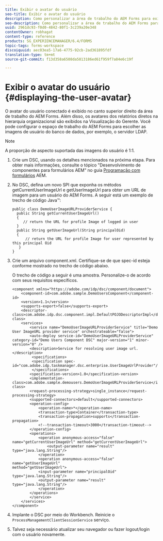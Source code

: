 ```yaml
---
title: Exibir o avatar do usuário
seo-title: Exibir o avatar do usuário
description: Como personalizar a área de trabalho do AEM Forms para exibir a imagem de um usuário conectado.
seo-description: Como personalizar a área de trabalho do AEM Forms para exibir a imagem de um usuário conectado.
uuid: 2961dc93-f0d0-4842-80f1-3c239a20e348
contentOwner: robhagat
content-type: reference
products: SG_EXPERIENCEMANAGER/6.4/FORMS
topic-tags: forms-workspace
discoiquuid: aec03ea5-17a6-4775-92cb-2ad361895fdf
translation-type: tm+mt
source-git-commit: f13d358a6508da5813186ed61f959f7a84e6c19f

---
```



# Exibir o avatar do usuário {#displaying-the-user-avatar}

O avatar do usuário conectado é exibido no canto superior direito da área de trabalho do AEM Forms. Além disso, os avatares dos relatórios diretos na hierarquia organizacional são exibidos na Visualização do Gerente. Você pode configurar o espaço de trabalho do AEM Forms para escolher as imagens de usuário do banco de dados, por exemplo, o servidor LDAP.

>[!NOTE]
>
>A proporção de aspecto suportada das imagens do usuário é 1:1.

1. Crie um DSC, usando os detalhes mencionados na próxima etapa. Para obter mais informações, consulte o tópico &quot;Desenvolvimento de componentes para formulários AEM&quot; no guia [Programação com formulários](https://www.adobe.com/go/learn_aemforms_programming_63) AEM.
1. No DSC, defina um novo SPI que exponha os métodos getCurrentUserImageUrl e getUserImageUrl para obter um URL de imagem para um usuário do AEM Forms. A seguir está um exemplo de trecho de código Java™:

   ```as3
   public class DemoUserImageURLProviderService { 
     public String getCurrentUserImageUrl() 
     { 
        // return the URL for profile Image of logged in user 
     } 
     public String getUserImageUrl(String principalOid) 
     { 
         // return the URL for profile Image for user represented by this principal Oid 
      } 
   }
   ```

1. Crie um arquivo component.xml. Certifique-se de que spec-id esteja conforme mostrado no trecho de código abaixo.

   O trecho de código a seguir é uma amostra. Personalize-o de acordo com seus requisitos específicos.

   ```as3
   <component xmlns="https://adobe.com/idp/dsc/component/document"> 
       <component-id>com.adobe.sample.DemoUsersComponent</component-id> 
       <version>1.1</version> 
       <supports-export>false</supports-export> 
       <descriptor-class>com.adobe.idp.dsc.component.impl.DefaultPOJODescriptorImpl</descriptor-class> 
       <services> 
           <service name="DemoUserImageURLProviderService" title="Demo User ImageURL provider service" orchestrateable="false"> 
           <auto-deploy service-id="DemoUserImageURLProviderService" category-id="Demo Users Component DSC" major-version="1" minor-version="0" /> 
           <description>Service for resolving user image url.</description> 
            <specifications> 
            <specification spec-id="com.adobe.idp.taskmanager.dsc.enterprise.UserImageUrlProvider"/> 
            </specifications> 
           <specification-version>1.0</specification-version> 
           <implementation-class>com.adobe.sample.demousers.DemoUserImageURLProviderService</implementation-class> 
           <request-processing-strategy>single_instance</request-processing-strategy> 
           <supported-connectors>default</supported-connectors> 
           <operation-config> 
               <operation-name>*</operation-name> 
               <transaction-type>Container</transaction-type> 
               <transaction-propagation>supports</transaction-propagation> 
               <!--transaction-timeout>3000</transaction-timeout--> 
           </operation-config> 
           <operations> 
               <operation anonymous-access="false" name="getCurrentUserImageUrl" method="getCurrentUserImageUrl"> 
                   <output-parameter name="result" type="java.lang.String"/> 
               </operation> 
               <operation anonymous-access="false" name="getUserImageUrl" 
   method="getUserImageUrl"> 
               <input-parameter name="principalOid" type="java.lang.String"/> 
               <output-parameter name="result" type="java.lang.String"/> 
               </operation> 
           </operations> 
           </service> 
       </services>
   </component>
   ```

1. Implante o DSC por meio do Workbench. Reinicie o `ProcessManagementClientSessionService` serviço.
1. Talvez seja necessário atualizar seu navegador ou fazer logout/login com o usuário novamente.

